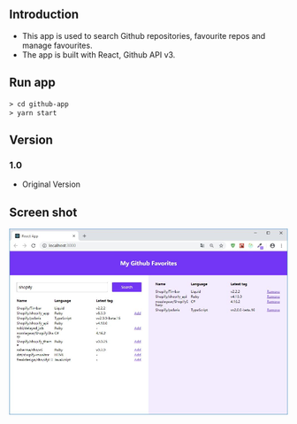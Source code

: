 ## Introduction
- This app is used to search Github repositories, favourite repos and manage favourites.
- The app is built with React, Github API v3.


## Run app
    > cd github-app
    > yarn start

## Version
### 1.0
- Original Version

## Screen shot
![screen shot](https://raw.githubusercontent.com/YH-G/github-app/master/statics/github-app.JPG)
